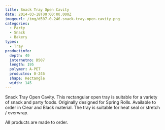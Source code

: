 ```yaml
---
title: Snack Tray Open Cavity
date: 2014-03-18T00:00:00.000Z
imageurl: /img/d507-0-246-snack-tray-open-cavity.png
categories:
  - Party
  - Snack
  - Bakery
types:
  - Tray
productinfo:
  depth: 40
  internetno: D507
  length: 195
  polymer: A-PET
  productno: 0-246
  shape: Rectangle
  width: 145
---
```

Snack Tray Open Cavity. This rectangular open tray is suitable for a variety of snack and party foods. Originally designed for Spring Rolls. Available to order in Clear and Black material. The tray is suitable for heat seal or stretch / overwrap.

All products are made to order.
